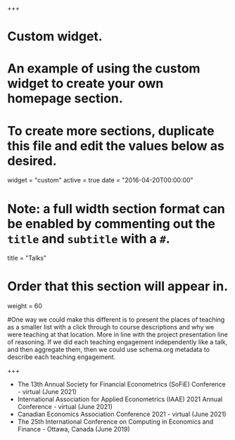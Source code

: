 +++
# Custom widget.
# An example of using the custom widget to create your own homepage section.
# To create more sections, duplicate this file and edit the values below as desired.
widget = "custom"
active = true
date = "2016-04-20T00:00:00"

# Note: a full width section format can be enabled by commenting out the `title` and `subtitle` with a `#`.
title = "Talks"


# Order that this section will appear in.
weight = 60

#One way we could make this different is to present the places of teaching as a smaller list with a click through to course descriptions and why we were teaching at that location. More in line with the project presentation line of reasoning. If we did each teaching engagement independently like a talk, and then aggregate them, then we could use schema.org metadata to describe each teaching engagement.

+++
<ul>
  <li> The 13th Annual Society for Financial Econometrics (SoFiE) Conference - virtual (June 2021) </li>
  <li> International Association for Applied Econometrics (IAAE) 2021 Annual Conference - virtual (June 2021) </li>
  <li> Canadian Economics Association Conference 2021 - virtual (June 2021) </li> 
  <li> The 25th International Conference on Computing in Economics and Finance - Ottawa, Canada (June 2019) </li> 
</ul>

